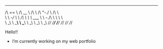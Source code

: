  ______   ______     __         __    __     __    
/\  == \ /\  __ \   /\ \       /\ "-./  \   /\ \   
\ \  _-/ \ \ \/\ \  \ \ \____  \ \ \-./\ \  \ \ \  
 \ \_\    \ \_____\  \ \_____\  \ \_\ \ \_\  \ \_\ 
  \/_/     \/_____/   \/_____/   \/_/  \/_/   \/_/ 
                                                   
                                                   

                                                   
Hello!!

- I’m currently working on my web portfolio
